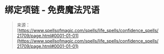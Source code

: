 <!--yml

分类：未分类

日期：2024-06-12 19:05:26

-->

# 绑定项链 - 免费魔法咒语

> 来源：[https://www.spellsofmagic.com/spells/life_spells/confidence_spells/21709/page.html#0001-01-01](https://www.spellsofmagic.com/spells/life_spells/confidence_spells/21709/page.html#0001-01-01)
